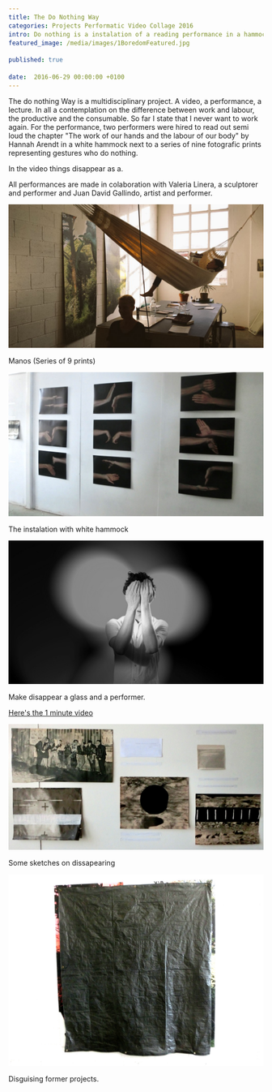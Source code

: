 ```yaml
---
title: The Do Nothing Way
categories: Projects Performatic Video Collage 2016
intro: Do nothing is a instalation of a reading performance in a hammock and a series of nine fotographic prints.
featured_image: /media/images/1BoredomFeatured.jpg

published: true

date:  2016-06-29 00:00:00 +0100
---
```



The do nothing Way is a multidisciplinary project. A video, a performance, a lecture. In all a contemplation on the difference between work and labour, the productive and the consumable. So far I state that I never want to work again. For the performance, two performers were hired to read out semi loud the chapter  "The work of our hands and the labour of our body" by Hannah Arendt in a white hammock next to a series of nine fotografic prints representing gestures who do nothing. 

In the video things disappear as a.

All performances are made in colaboration with Valeria Linera, a sculptorer and performer and Juan David Gallindo, artist and performer.


![image](/media/images/7ExpomansHammock2.jpg)

Manos (Series of 9 prints)

![image](/media/images/5BoredomExpomans.jpg)

The instalation with white hammock 

![image](/media/images/4BoredomVideo.jpg)

Make disappear a glass and a performer.

[Here's the 1 minute video](https://vimeo.com/172396915) 

![image](/media/images/2BoredomVanish.jpg)

Some sketches on dissapearing

![image](/media/images/3BoredomDisappear.jpg)

Disguising former projects.
